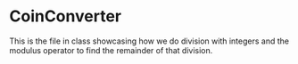 # CoinConverter

This is the file in class showcasing how we do division with integers and the modulus operator to find the remainder of that division.

